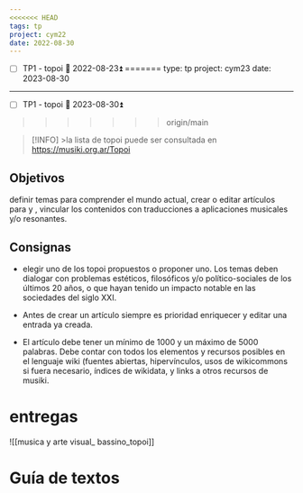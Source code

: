 ```yaml
---
<<<<<<< HEAD
tags: tp
project: cym22
date: 2022-08-30
---
```



- [ ] TP1  - topoi 📅 2022-08-23⏫
=======
type: tp
project: cym23
date: 2023-08-30
---


- [ ] TP1  - topoi 📅 2023-08-30⏫
>>>>>>> origin/main

> [!INFO] >la lista de topoi puede ser consultada en https://musiki.org.ar/Topoi

## Objetivos

definir temas para comprender el mundo actual, crear o editar artículos para y , vincular los contenidos con traducciones a aplicaciones musicales y/o resonantes.

## Consignas

-   elegir uno de los topoi propuestos o proponer uno. Los temas deben dialogar con problemas estéticos, filosóficos y/o político-sociales de los últimos 20 años, o que hayan tenido un impacto notable en las sociedades del siglo XXI.

-   Antes de crear un artículo siempre es prioridad enriquecer y editar una entrada ya creada.  

-   El artículo debe tener un mínimo de 1000 y un máximo de 5000 palabras. Debe contar con todos los elementos y recursos posibles en el lenguaje wiki (fuentes abiertas, hipervínculos, usos de wikicommons si fuera necesario, índices de wikidata, y links a otros recursos de musiki.


# entregas



![[musica y arte visual_ bassino_topoi]]


# Guía de textos 

